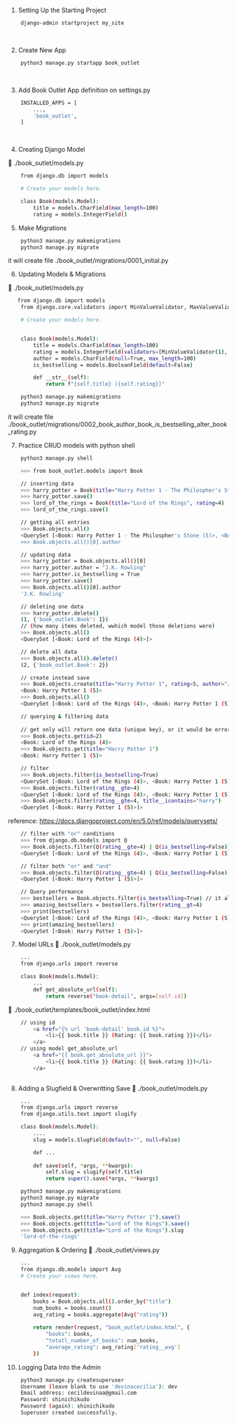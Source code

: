 1. Setting Up the Starting Project
```bash
    django-admin startproject my_site
```
<br>

2. Create New App
```bash
    python3 manage.py startapp book_outlet
```
<br>

3. Add Book Outlet App definition on settings.py 
```bash
    INSTALLED_APPS = [
        ...,
        'book_outlet',
    ]
```
<br>

4. Creating Django Model

📂 ./book_outlet/models.py
```bash
    from django.db import models

    # Create your models here.

    class Book(models.Model):
        title = models.CharField(max_length=100)
        rating = models.IntegerField() 
```

5. Make Migrations
```bash
    python3 manage.py makemigrations
    python3 manage.py migrate 
```
it will create file ./book_outlet/migrations/0001_initial.py

6. Updating Models & Migrations

📂 ./book_outlet/models.py
```bash
   from django.db import models
    from django.core.validators import MinValueValidator, MaxValueValidator

    # Create your models here.


    class Book(models.Model):
        title = models.CharField(max_length=100)
        rating = models.IntegerField(validators=[MinValueValidator(1), MaxValueValidator(5)])
        author = models.CharField(null=True, max_length=100)
        is_bestselling = models.BooleanField(default=False)

        def __str__(self):
            return f"{self.title} ({self.rating})"

```
```bash
    python3 manage.py makemigrations
    python3 manage.py migrate 
```
it will create file ./book_outlet/migrations/0002_book_author_book_is_bestselling_alter_book_rating.py

7. Practice CRUD models with python shell
```bash
    python3 manage.py shell
```
```bash
    >>> from book_outlet.models import Book
```
```bash
    // inserting data
    >>> harry_potter = Book(title="Harry Potter 1 - The Philospher's Stone", rating=5)
    >>> harry_potter.save()
    >>> lord_of_the_rings = Book(title="Lord of the Rings", rating=4)
    >>> lord_of_the_rings.save()
```
```bash
    // getting all entries
    >>> Book.objects.all()
    <QuerySet [<Book: Harry Potter 1 - The Philospher's Stone (5)>, <Book: Lord of the Rings (4)>]>
    >>> Book.objects.all()[0].author    
```
```bash
    // updating data
    >>> harry_potter = Book.objects.all()[0]
    >>> harry_potter.author = "J.K. Rowling"
    >>> harry_potter.is_bestselling = True
    >>> harry_potter.save() 
    >>> Book.objects.all()[0].author
    'J.K. Rowling'
```
```bash
    // deleting one data
    >>> harry_potter.delete()
    (1, {'book_outlet.Book': 1})
    // (how many items deleted, wwhich model those deletions were)
    >>> Book.objects.all()
    <QuerySet [<Book: Lord of the Rings (4)>]>

    // delete all data
    >>> Book.objects.all().delete()
    (2, {'book_outlet.Book': 2})
```
```bash
    // create instead save
    >>> Book.objects.create(title="Harry Potter 1", rating=5, author="J.K. Rowling", is_bestselling=True)
    <Book: Harry Potter 1 (5)>
    >>> Book.objects.all()
    <QuerySet [<Book: Lord of the Rings (4)>, <Book: Harry Potter 1 (5)>]>
```
```bash
    // querying & filtering data
    
    // get only will return one data (unique key), or it would be error
    >>> Book.objects.get(id=2)      
    <Book: Lord of the Rings (4)>
    >>> Book.objects.get(title="Harry Potter 1")
    <Book: Harry Potter 1 (5)>

    // filter
    >>> Book.objects.filter(is_bestselling=True)
    <QuerySet [<Book: Lord of the Rings (4)>, <Book: Harry Potter 1 (5)>]>
    >>> Book.objects.filter(rating__gte=4)
    <QuerySet [<Book: Lord of the Rings (4)>, <Book: Harry Potter 1 (5)>]>
    >>> Book.objects.filter(rating__gte=4, title__icontains="harry")
    <QuerySet [<Book: Harry Potter 1 (5)>]>
```
reference: https://docs.djangoproject.com/en/5.0/ref/models/querysets/
```bash
    // filter with "or" conditions
    >>> from django.db.models import Q
    >>> Book.objects.filter(Q(rating__gte=4) | Q(is_bestselling=False))
    <QuerySet [<Book: Lord of the Rings (4)>, <Book: Harry Potter 1 (5)>]>

    // filter both "or" and "and"
    >>> Book.objects.filter(Q(rating__gte=4) | Q(is_bestselling=False), Q(author="J.K. Rowling"))
    <QuerySet [<Book: Harry Potter 1 (5)>]>
```
```bash
    // Query performance
    >>> bestsellers = Book.objects.filter(is_bestselling=True) // it also cached the result
    >>> amazing_bestsellers = bestsellers.filter(rating__gt=4)
    >>> print(bestsellers)
    <QuerySet [<Book: Lord of the Rings (4)>, <Book: Harry Potter 1 (5)>]>
    >>> print(amazing_bestsellers)
    <QuerySet [<Book: Harry Potter 1 (5)>]>
```

7. Model URLs
📂 ./book_outlet/models.py
```bash
    ...
    from django.urls import reverse

    class Book(models.Model):
        ...
        def get_absolute_url(self):
            return reverse("book-detail", args=[self.id])
```
📂 ./book_outlet/templates/book_outlet/index.html
```bash
    // using id
        <a href="{% url 'book-detail' book.id %}">
            <li>{{ book.title }} (Rating: {{ book.rating }})</li>
        </a> 
    // using model get_absolute_url
        <a href="{{ book.get_absolute_url }}">
            <li>{{ book.title }} (Rating: {{ book.rating }})</li>
        </a>
            
```

8. Adding a Slugfield & Overwritting Save
📂 ./book_outlet/models.py
```bash
    ...
    from django.urls import reverse
    from django.utils.text import slugify

    class Book(models.Model):
        ....
        slug = models.SlugField(default="", null=False)

        def ... 
        
        def save(self, *args, **kwargs):
            self.slug = slugify(self.title)
            return super().save(*args, **kwargs)
```

```bash
    python3 manage.py makemigrations
    python3 manage.py migrate
    python3 manage.py shell
```
```bash
    >>> Book.objects.get(title="Harry Potter 1").save()
    >>> Book.objects.get(title="Lord of the Rings").save()
    >>> Book.objects.get(title="Lord of the Rings").slug
    'lord-of-the-rings'
```

9. Aggregation & Ordering
📂 ./book_outlet/views.py
```bash
    ...
    from django.db.models import Avg
    # Create your views here.


    def index(request):
        books = Book.objects.all().order_by("title")
        num_books = books.count()
        avg_rating = books.aggregate(Avg("rating"))
        
        return render(request, "book_outlet/index.html", {
            "books": books,
            "totatl_number_of_books": num_books,
            "average_rating": avg_rating['rating__avg']
        })
```

10. Logging Data Into the Admin
```bash
    python3 manage.py createsuperuser
    Username (leave blank to use 'devinacecilia'): dev
    Email address: cecildevinaa@gmail.com
    Password: shinichikudo
    Password (again): shinichikudo 
    Superuser created successfully.
```